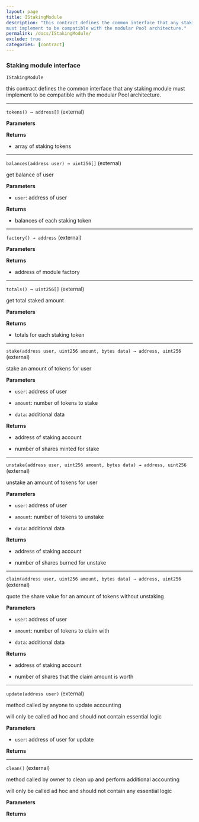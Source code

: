 ```yaml
---
layout: page
title: IStakingModule
description: "this contract defines the common interface that any staking module
must implement to be compatible with the modular Pool architecture."
permalink: /docs/IStakingModule/
exclude: true
categories: [contract]
---
```


### Staking module interface



`IStakingModule`

this contract defines the common interface that any staking module
must implement to be compatible with the modular Pool architecture.





****

`tokens() → address[]` (external)





**Parameters**  

**Returns**
- array of staking tokens


****

`balances(address user) → uint256[]` (external)

get balance of user




**Parameters**  
- `user`: address of user


**Returns**
- balances of each staking token


****

`factory() → address` (external)





**Parameters**  

**Returns**
- address of module factory


****

`totals() → uint256[]` (external)

get total staked amount




**Parameters**  

**Returns**
- totals for each staking token


****

`stake(address user, uint256 amount, bytes data) → address, uint256` (external)

stake an amount of tokens for user




**Parameters**  
- `user`: address of user

- `amount`: number of tokens to stake

- `data`: additional data


**Returns**
- address of staking account

- number of shares minted for stake


****

`unstake(address user, uint256 amount, bytes data) → address, uint256` (external)

unstake an amount of tokens for user




**Parameters**  
- `user`: address of user

- `amount`: number of tokens to unstake

- `data`: additional data


**Returns**
- address of staking account

- number of shares burned for unstake


****

`claim(address user, uint256 amount, bytes data) → address, uint256` (external)

quote the share value for an amount of tokens without unstaking




**Parameters**  
- `user`: address of user

- `amount`: number of tokens to claim with

- `data`: additional data


**Returns**
- address of staking account

- number of shares that the claim amount is worth


****

`update(address user)` (external)

method called by anyone to update accounting


will only be called ad hoc and should not contain essential logic

**Parameters**  
- `user`: address of user for update


**Returns**


****

`clean()` (external)

method called by owner to clean up and perform additional accounting


will only be called ad hoc and should not contain any essential logic

**Parameters**  

**Returns**


